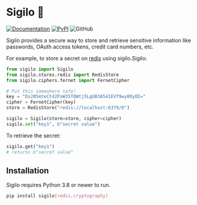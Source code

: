 # Sigilo 🤫

[![Documentation](https://readthedocs.org/projects/sigilo/badge/)](https://sigilo.readthedocs.io/en/latest/)
[![PyPI](https://img.shields.io/pypi/v/sigilo)](https://pypi.org/project/sigilo/)
![GitHub](https://img.shields.io/github/license/ecarrara/sigilo)

Sigilo provides a secure way to store and retrieve sensitive information like
passwords, OAuth access tokens, credit card numbers, etc.

For example, to store a secret on [redis](https://redis.io/) using
sigilo.Sigilo:

```python
from sigilo import Sigilo
from sigilo.stores.redis import RedisStore
from sigilo.ciphers.fernet import FernetCipher

# Put this somewhere safe!
key = "Ds205mteCt42PaW35TQWtj5LgUB3A541EVf9wy8OyOI="
cipher = FernetCipher(key)
store = RedisStore("redis://localhost:6379/0")

sigilo = Sigilo(store=store, cipher=cipher)
sigilo.set("key1", b"secret value")
```

To retrieve the secret:

```python
sigilo.get("key1")
# returns b"secret value"
```

## Installation

Sigilo requires Python 3.8 or newer to run.

```bash
pip install sigilo[redis,cryptography]
```

